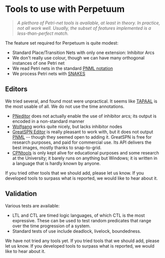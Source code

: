# Tools to use with Perpetuum

> *A plethora of Petri-net tools is available, at least in theory.  In
> practice, not all work well.  Usually, the subset of features implemented
> is a less-than-perfect match.*

The feature set required for Perpetuum is quite modest:

  * Standard Place/Transition Nets with only one extension: Inhibitor Arcs
  * We don't really use colour, though we can have many orthogonal instances
    of one Petri net
  * We read Petri nets in the standard
    [PNML notation](http://pnml.org)
  * We process Petri nets with
    [SNAKES](https://www.ibisc.univ-evry.fr/~fpommereau/SNAKES/API/index.html)


## Editors

We tried several, and found most were unpractical.  It seems like
[TAPAAL](http://www.tapaal.net)
is the most usable of all.  We do not use the time annotations.

  * [PNeditor](http://www.pneditor.org) does not actually enable the use of
    inhibitor arcs; its output is encoded in a non-standard manner
  * [Wolfgang](https://sourceforge.net/projects/wolfgang-editor/)
    works quite nicely, but lacks inhibitor nodes
  * [GreatSPN Editor](http://www.di.unito.it/~amparore/mc4cslta/editor.html)
    is really pleasant to work with, but it does not output
    [PNML](http://www.pnml.org) -- though they seemed open to adding it.
    GreatSPN is free for research purposes, and paid for commercial use.
    Its API delivers the best images, mostly thanks to snap-to-grid.
  * [CPNtools](http://cpntools.org) is only kept alive for educational
    purposes and some research at the University; it barely runs on anything
    but Windows; it is written in a language that is hardly known by anyone.

If you tried other tools that we should add, please let us know.  If you
developed tools to surpass what is reported, we would like to hear about it.


## Validation

Various tests are available:

  * LTL and CTL are timed logic languages, of which CTL is the most expressive.
    These can be used to test random predicates that range over the time
    progression of a system.
  * Standard tests of use include deadlock, livelock, boundedness.

We have not tried any tools yet.  If you tried tools that we should add,
please let us know.  If you developed tools to surpass what is reported, we
would like to hear about it.

